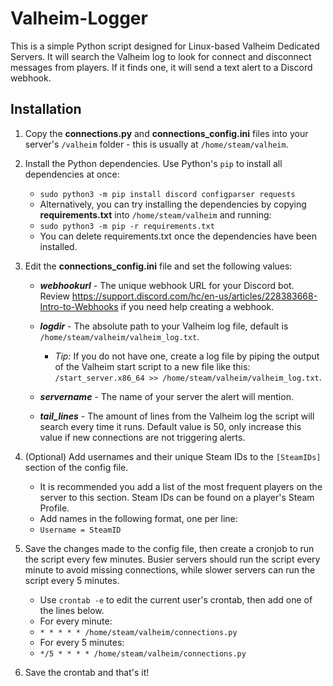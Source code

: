 # Valheim-Logger

This is a simple Python script designed for Linux-based Valheim Dedicated Servers. It will search the Valheim log to look for connect and disconnect messages from players. If it finds one, it will send a text alert to a Discord webhook.

## Installation

1. Copy the **connections.py** and **connections_config.ini** files into your server's `/valheim` folder - this is usually at `/home/steam/valheim`.

2. Install the Python dependencies. Use Python's `pip` to install all dependencies at once:
      - `sudo python3 -m pip install discord configparser requests`
      - Alternatively, you can try installing the dependencies by copying **requirements.txt** into `/home/steam/valheim` and running:
      - `sudo python3 -m pip -r requirements.txt`
      - You can delete requirements.txt once the dependencies have been installed.

3. Edit the **connections_config.ini** file and set the following values:
      - ***webhookurl*** - The unique webhook URL for your Discord bot. Review https://support.discord.com/hc/en-us/articles/228383668-Intro-to-Webhooks if you need help creating a webhook.
      
      - ***logdir*** - The absolute path to your Valheim log file, default is `/home/steam/valheim/valheim_log.txt`. 
        - *Tip:* If you do not have one, create a log file by piping the output of the Valheim start script to a new file like this: `/start_server.x86_64 >> /home/steam/valheim/valheim_log.txt`.
      
      - ***servername*** - The name of your server the alert will mention.
      
      - ***tail_lines*** - The amount of lines from the Valheim log the script will search every time it runs. Default value is 50, only increase this value if new connections are not triggering alerts.
      
 4. (Optional) Add usernames and their unique Steam IDs to the `[SteamIDs]` section of the config file.
      - It is recommended you add a list of the most frequent players on the server to this section. Steam IDs can be found on a player's Steam Profile.
      - Add names in the following format, one per line:
      - `Username = SteamID`
      
 5. Save the changes made to the config file, then create a cronjob to run the script every few minutes. Busier servers should run the script every minute to avoid missing connections, while slower servers can run the script every 5 minutes.
      - Use `crontab -e` to edit the current user's crontab, then add one of the lines below.
      - For every minute:
      - `* * * * * /home/steam/valheim/connections.py`
      - For every 5 minutes:
      - `*/5 * * * * /home/steam/valheim/connections.py`
      
 6. Save the crontab and that's it!
